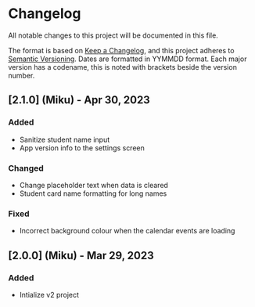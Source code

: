 # Changelog

All notable changes to this project will be documented in this file.

The format is based on [Keep a Changelog](https://keepachangelog.com/en/1.0.0/),
and this project adheres to [Semantic Versioning](https://semver.org/spec/v2.0.0.html).
Dates are formatted in YYMMDD format. Each major version has a codename, this is noted with brackets beside the version number.

## [2.1.0] (Miku) - Apr 30, 2023

### Added

- Sanitize student name input
- App version info to the settings screen

### Changed

- Change placeholder text when data is cleared
- Student card name formatting for long names

### Fixed

- Incorrect background colour when the calendar events are loading

## [2.0.0] (Miku) - Mar 29, 2023

### Added

- Intialize v2 project
